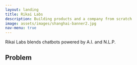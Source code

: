 ```yaml
---
layout: landing
title: Rikai Labs
description: Building products and a company from scratch
image: assets/images/shanghai-banner2.jpg
nav-menu: true
---
```

Rikai Labs blends chatbots powered by A.I. and N.L.P.

## Problem
